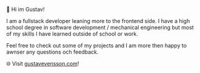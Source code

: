 👋 Hi im Gustav!

I am a fullstack developer leaning more to the frontend side.
I have a high school degree in software development / mechanical engineering but most of my skills I have learned outside of school or work.

Feel free to check out some of my projects and I am more then happy to awnser any questions och feedback.

🌐 Visit [gustavevensson.com](https://gustavevensson.com/)!

